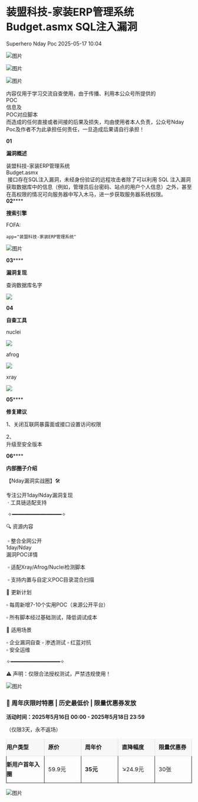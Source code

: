 #  装盟科技-家装ERP管理系统 Budget.asmx SQL注入漏洞   
Superhero  Nday Poc   2025-05-17 10:04  
  
![图片](https://mmbiz.qpic.cn/mmbiz_png/Melo944GVOJECe5vg2C5YWgpyo1D5bCkYN4sZibCVo6EFo0N9b7Kib4I4N6j6Y10tynLOdgov9ibUmaNwW5yeoCbQ/640?wx_fmt=other&from=appmsg&wxfrom=5&wx_lazy=1&wx_co=1&tp=webp "")  
  
![图片](https://mmbiz.qpic.cn/mmbiz_png/Melo944GVOJECe5vg2C5YWgpyo1D5bCkhic5lbbPcpxTLtLccZ04WhwDotW7g2b3zBgZeS5uvFH4dxf0tj0Rutw/640?wx_fmt=other&from=appmsg&wxfrom=5&wx_lazy=1&wx_co=1&tp=webp "")  
  
![图片](https://mmbiz.qpic.cn/mmbiz_png/Melo944GVOJECe5vg2C5YWgpyo1D5bCk524CiapZejYicic1Hf8LPt8qR893A3IP38J3NMmskDZjyqNkShewpibEfA/640?wx_fmt=other&from=appmsg&wxfrom=5&wx_lazy=1&wx_co=1&tp=webp "")  
  
内容仅用于学习交流自查使用，由于传播、利用本公众号所提供的  
POC  
信息及  
POC对应脚本  
而造成的任何直接或者间接的后果及损失，均由使用者本人负责，公众号Nday Poc及作者不为此承担任何责任，一旦造成后果请自行承担！  
  
  
**01**  
  
**漏洞概述**  
  
  
装盟科技-家装ERP管理系统   
Budget.asmx  
 接口存在SQL注入漏洞，未经身份验证的远程攻击者除了可以利用 SQL 注入漏洞获取数据库中的信息（例如，管理员后台密码、站点的用户个人信息）之外，甚至在高权限的情况可向服务器中写入木马，进一步获取服务器系统权限。  
**02******  
  
**搜索引擎**  
  
  
FOFA:  
```
app="装盟科技-家装ERP管理系统"
```  
  
![图片](https://mmbiz.qpic.cn/sz_mmbiz_png/wnJTy44dqwJTjuqzDicLFwqeBRkTxMCkr5fZrYdPoY1VkQ0lnIMibcJcR7Y0ibY0J5Xo1jtTyLeAPAIZaYtso4O4A/640?wx_fmt=png&from=appmsg&watermark=1&tp=webp&wxfrom=5&wx_lazy=1 "")  
  
  
**03******  
  
**漏洞复现**  
  
查询数据库名字  
  
![](https://mmbiz.qpic.cn/sz_mmbiz_png/wnJTy44dqwJTjuqzDicLFwqeBRkTxMCkrd3Kk2zPVbRBqe9ck5ytdAcpBnuurNreBdhWvy877vkzQnUe5XK0ibMg/640?wx_fmt=png&from=appmsg "")  
  
  
**04**  
  
**自查工具**  
  
  
nuclei  
  
![](https://mmbiz.qpic.cn/sz_mmbiz_png/wnJTy44dqwJTjuqzDicLFwqeBRkTxMCkrDaQAN2CxTiczPvdzqCD7NATeF758FQiceEEzmAiaX5dy0KRs5NF8SqAhA/640?wx_fmt=png&from=appmsg "")  
  
afrog  
  
![](https://mmbiz.qpic.cn/sz_mmbiz_png/wnJTy44dqwJTjuqzDicLFwqeBRkTxMCkrqz5ktM3c9eUSeetm034o03rqKic3kGHkDZAXM8RJksxkzSkCuq548XQ/640?wx_fmt=png&from=appmsg "")  
  
xray  
  
![](https://mmbiz.qpic.cn/sz_mmbiz_png/wnJTy44dqwJTjuqzDicLFwqeBRkTxMCkrzpnibJWoDl6KibVZMlDicWbcLk48gM8icSUg3YL1lTOIJA0nh3WTGImDew/640?wx_fmt=png&from=appmsg "")  
  
  
**05******  
  
**修复建议**  
  
  
1、关闭互联网暴露面或接口设置访问权限  
  
2、  
升级至安全版本  
  
  
**06******  
  
**内部圈子介绍**  
  
  
【Nday漏洞实战圈】🛠️   
  
专注公开1day/Nday漏洞复现  
 · 工具链适配支持  
  
 ✧━━━━━━━━━━━━━━━━✧   
  
🔍 资源内容  
  
 ▫️ 整合全网公开  
1day/Nday  
漏洞POC详情  
  
 ▫️ 适配Xray/Afrog/Nuclei检测脚本  
  
 ▫️ 支持内置与自定义POC目录混合扫描   
  
🔄 更新计划   
  
▫️ 每周新增7-10个实用POC（来源公开平台）   
  
▫️ 所有脚本经过基础测试，降低调试成本   
  
🎯 适用场景   
  
▫️ 企业漏洞自查 ▫️ 渗透测试 ▫️ 红蓝对抗   
▫️ 安全运维  
  
✧━━━━━━━━━━━━━━━━✧   
  
⚠️ 声明：仅限合法授权测试，严禁违规使用！  
  
![图片](https://mmbiz.qpic.cn/sz_mmbiz_png/wnJTy44dqwI0beBCCyKGykkAazuPyvibgC0ooBGy9elQQ72f1WIB73UDYuPhx8cnCobvnOBdTcxmdwBbt2eAYIQ/640?wx_fmt=png&from=appmsg&wxfrom=5&wx_lazy=1&wx_co=1&tp=webp "")  
### 🎁 周年庆限时特惠 | 历史最低价 | 限量优惠券发放  
  
**活动时间：2025年5月16日 00:00 - 2025年5月18日 23:59**  
  
（仅限3天，永不返场）  
<table><thead><tr style="-webkit-tap-highlight-color: transparent;margin: 0px;padding: 0px;outline: 0px;max-width: 100%;box-sizing: border-box !important;overflow-wrap: break-word !important;visibility: visible;"><th style="-webkit-tap-highlight-color: transparent;margin: 0px;padding: 10px 10px 10px 0px;outline: 0px;overflow-wrap: break-word !important;word-break: break-all;hyphens: auto;border-top: none;border-right: 1px solid rgb(221, 221, 221);border-bottom: 1px solid rgb(221, 221, 221);border-left: 1px solid rgb(221, 221, 221);border-image: initial;background: rgb(247, 247, 247);max-width: 100%;box-sizing: border-box !important;color: rgb(var(--ds-rgb-label-1));font-weight: 600;font-size: 15px;line-height: 1.72;text-align: left;visibility: visible;"><strong style="-webkit-tap-highlight-color: transparent;margin: 0px;padding: 0px;outline: 0px;max-width: 100%;box-sizing: border-box !important;overflow-wrap: break-word !important;visibility: visible;"><span leaf="" style="-webkit-tap-highlight-color: transparent;margin: 0px;padding: 0px;outline: 0px;max-width: 100%;box-sizing: border-box !important;overflow-wrap: break-word !important;visibility: visible;">用户类型</span></strong></th><th style="-webkit-tap-highlight-color: transparent;margin: 0px;padding: 10px;outline: 0px;overflow-wrap: break-word !important;word-break: break-all;hyphens: auto;border-top: none;border-right: 1px solid rgb(221, 221, 221);border-bottom: 1px solid rgb(221, 221, 221);border-left: 1px solid rgb(221, 221, 221);border-image: initial;background: rgb(247, 247, 247);max-width: 100%;box-sizing: border-box !important;color: rgb(var(--ds-rgb-label-1));font-weight: 600;font-size: 15px;line-height: 1.72;text-align: left;visibility: visible;"><strong style="-webkit-tap-highlight-color: transparent;margin: 0px;padding: 0px;outline: 0px;max-width: 100%;box-sizing: border-box !important;overflow-wrap: break-word !important;visibility: visible;"><span leaf="" style="-webkit-tap-highlight-color: transparent;margin: 0px;padding: 0px;outline: 0px;max-width: 100%;box-sizing: border-box !important;overflow-wrap: break-word !important;visibility: visible;">原价</span></strong></th><th style="-webkit-tap-highlight-color: transparent;margin: 0px;padding: 10px;outline: 0px;overflow-wrap: break-word !important;word-break: break-all;hyphens: auto;border-top: none;border-right: 1px solid rgb(221, 221, 221);border-bottom: 1px solid rgb(221, 221, 221);border-left: 1px solid rgb(221, 221, 221);border-image: initial;background: rgb(247, 247, 247);max-width: 100%;box-sizing: border-box !important;color: rgb(var(--ds-rgb-label-1));font-weight: 600;font-size: 15px;line-height: 1.72;text-align: left;visibility: visible;"><strong style="-webkit-tap-highlight-color: transparent;margin: 0px;padding: 0px;outline: 0px;max-width: 100%;box-sizing: border-box !important;overflow-wrap: break-word !important;visibility: visible;"><span leaf="" style="-webkit-tap-highlight-color: transparent;margin: 0px;padding: 0px;outline: 0px;max-width: 100%;box-sizing: border-box !important;overflow-wrap: break-word !important;visibility: visible;">周年价</span></strong></th><th style="-webkit-tap-highlight-color: transparent;margin: 0px;padding: 10px;outline: 0px;overflow-wrap: break-word !important;word-break: break-all;hyphens: auto;border-top: none;border-right: 1px solid rgb(221, 221, 221);border-bottom: 1px solid rgb(221, 221, 221);border-left: 1px solid rgb(221, 221, 221);border-image: initial;background: rgb(247, 247, 247);max-width: 100%;box-sizing: border-box !important;color: rgb(var(--ds-rgb-label-1));font-weight: 600;font-size: 15px;line-height: 1.72;text-align: left;visibility: visible;"><strong style="-webkit-tap-highlight-color: transparent;margin: 0px;padding: 0px;outline: 0px;max-width: 100%;box-sizing: border-box !important;overflow-wrap: break-word !important;visibility: visible;"><span leaf="" style="-webkit-tap-highlight-color: transparent;margin: 0px;padding: 0px;outline: 0px;max-width: 100%;box-sizing: border-box !important;overflow-wrap: break-word !important;visibility: visible;">直降幅度</span></strong></th><th style="-webkit-tap-highlight-color: transparent;margin: 0px;padding: 10px;outline: 0px;overflow-wrap: break-word !important;word-break: break-all;hyphens: auto;border-top: none;border-right: 1px solid rgb(221, 221, 221);border-bottom: 1px solid rgb(221, 221, 221);border-left: 1px solid rgb(221, 221, 221);border-image: initial;background: rgb(247, 247, 247);max-width: 100%;box-sizing: border-box !important;color: rgb(var(--ds-rgb-label-1));font-weight: 600;font-size: 15px;line-height: 1.72;text-align: left;visibility: visible;"><section style="-webkit-tap-highlight-color: transparent;margin: 0px;padding: 0px;outline: 0px;max-width: 100%;box-sizing: border-box !important;overflow-wrap: break-word !important;visibility: visible;"><span leaf="" style="-webkit-tap-highlight-color: transparent;margin: 0px;padding: 0px;outline: 0px;max-width: 100%;box-sizing: border-box !important;overflow-wrap: break-word !important;visibility: visible;">限量优惠券</span></section></th></tr></thead><tbody><tr style="-webkit-tap-highlight-color: transparent;margin: 0px;padding: 0px;outline: 0px;max-width: 100%;box-sizing: border-box !important;overflow-wrap: break-word !important;visibility: visible;"><td style="-webkit-tap-highlight-color: transparent;margin: 0px;padding: 10px 10px 10px 0px;outline: 0px;overflow-wrap: break-word !important;word-break: break-all;hyphens: auto;border-width: 1px;border-style: solid;border-color: var(--dsr-border-2);border-image: initial;max-width: max(30vw, 320px);box-sizing: border-box !important;font-size: 15px;line-height: 1.72;min-width: 100px;visibility: visible;"><strong style="-webkit-tap-highlight-color: transparent;margin: 0px;padding: 0px;outline: 0px;max-width: 100%;box-sizing: border-box !important;overflow-wrap: break-word !important;visibility: visible;"><span leaf="" style="-webkit-tap-highlight-color: transparent;margin: 0px;padding: 0px;outline: 0px;max-width: 100%;box-sizing: border-box !important;overflow-wrap: break-word !important;visibility: visible;">新用户首年入圈</span></strong></td><td style="-webkit-tap-highlight-color: transparent;margin: 0px;padding: 10px;outline: 0px;overflow-wrap: break-word !important;word-break: break-all;hyphens: auto;border-width: 1px;border-style: solid;border-color: var(--dsr-border-2);border-image: initial;max-width: max(30vw, 320px);box-sizing: border-box !important;font-size: 15px;line-height: 1.72;min-width: 100px;visibility: visible;"><section style="-webkit-tap-highlight-color: transparent;margin: 0px;padding: 0px;outline: 0px;max-width: 100%;box-sizing: border-box !important;overflow-wrap: break-word !important;visibility: visible;"><span leaf="" style="-webkit-tap-highlight-color: transparent;margin: 0px;padding: 0px;outline: 0px;max-width: 100%;box-sizing: border-box !important;overflow-wrap: break-word !important;visibility: visible;">59.9元</span></section></td><td style="-webkit-tap-highlight-color: transparent;margin: 0px;padding: 10px;outline: 0px;overflow-wrap: break-word !important;word-break: break-all;hyphens: auto;border-width: 1px;border-style: solid;border-color: var(--dsr-border-2);border-image: initial;max-width: max(30vw, 320px);box-sizing: border-box !important;font-size: 15px;line-height: 1.72;min-width: 100px;visibility: visible;"><strong style="-webkit-tap-highlight-color: transparent;margin: 0px;padding: 0px;outline: 0px;max-width: 100%;box-sizing: border-box !important;overflow-wrap: break-word !important;visibility: visible;"><span leaf="" style="-webkit-tap-highlight-color: transparent;margin: 0px;padding: 0px;outline: 0px;max-width: 100%;box-sizing: border-box !important;overflow-wrap: break-word !important;visibility: visible;">35元</span></strong></td><td style="-webkit-tap-highlight-color: transparent;margin: 0px;padding: 10px;outline: 0px;overflow-wrap: break-word !important;word-break: break-all;hyphens: auto;border-width: 1px;border-style: solid;border-color: var(--dsr-border-2);border-image: initial;max-width: max(30vw, 320px);box-sizing: border-box !important;font-size: 15px;line-height: 1.72;min-width: 100px;visibility: visible;"><section style="-webkit-tap-highlight-color: transparent;margin: 0px;padding: 0px;outline: 0px;max-width: 100%;box-sizing: border-box !important;overflow-wrap: break-word !important;visibility: visible;"><span leaf="" style="-webkit-tap-highlight-color: transparent;margin: 0px;padding: 0px;outline: 0px;max-width: 100%;box-sizing: border-box !important;overflow-wrap: break-word !important;visibility: visible;">↘24.9元</span></section></td><td style="-webkit-tap-highlight-color: transparent;margin: 0px;padding: 10px;outline: 0px;overflow-wrap: break-word !important;word-break: break-all;hyphens: auto;border-width: 1px;border-style: solid;border-color: var(--dsr-border-2);border-image: initial;max-width: max(30vw, 320px);box-sizing: border-box !important;font-size: 15px;line-height: 1.72;min-width: 100px;visibility: visible;"><section style="-webkit-tap-highlight-color: transparent;margin: 0px;padding: 0px;outline: 0px;max-width: 100%;box-sizing: border-box !important;overflow-wrap: break-word !important;visibility: visible;"><span leaf="" style="-webkit-tap-highlight-color: transparent;margin: 0px;padding: 0px;outline: 0px;max-width: 100%;box-sizing: border-box !important;overflow-wrap: break-word !important;visibility: visible;">30张</span></section></td></tr></tbody></table>  
  
![图片](https://mmbiz.qpic.cn/sz_mmbiz_jpg/wnJTy44dqwJTjuqzDicLFwqeBRkTxMCkribWVRzODZf4t0dFVYtgiakxXbNxqFlBMib9iaCpwRLggoXibkACm6ic4Y2gw/640?wx_fmt=jpeg&from=appmsg&watermark=1&wxfrom=5&wx_lazy=1&tp=webp "")  
  
  
